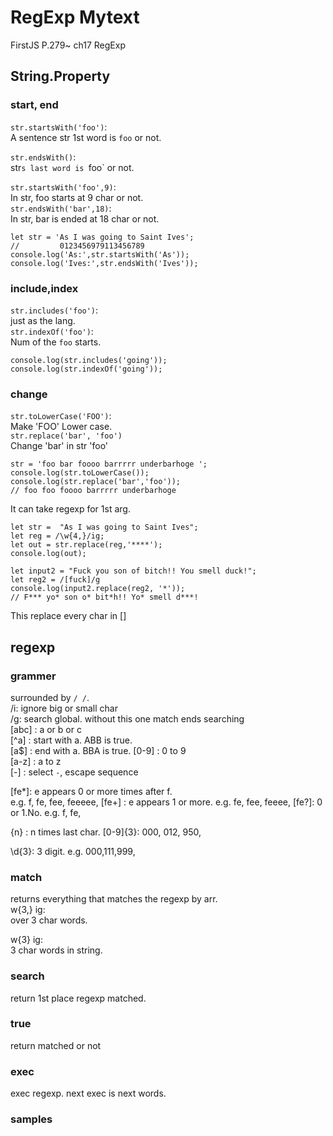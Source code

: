# RegExp Mytext
FirstJS P.279~ ch17 RegExp  
## String.Property
### start, end
`str.startsWith('foo')`:  
A sentence str 1st word is `foo` or not.  

`str.endsWith()`:  
str`s last word is `foo` or not.  

`str.startsWith('foo',9)`:  
In str, foo starts at 9 char or not.  
`str.endsWith('bar',18)`:  
In str, bar is ended at 18 char or not.  
```
let str = 'As I was going to Saint Ives';
//         0123456979113456789
console.log('As:',str.startsWith('As'));
console.log('Ives:',str.endsWith('Ives'));
```

### include,index
`str.includes('foo')`:  
just as the lang.  
`str.indexOf('foo')`:  
Num of the `foo` starts.  
```
console.log(str.includes('going'));
console.log(str.indexOf('going'));
```

### change
`str.toLowerCase('FOO')`:  
Make 'FOO' Lower case.  
`str.replace('bar', 'foo')`  
Change 'bar' in str 'foo'  
```
str = 'foo bar foooo barrrrr underbarhoge ';
console.log(str.toLowerCase());
console.log(str.replace('bar','foo'));
// foo foo foooo barrrrr underbarhoge
```
It can take regexp for 1st arg. 
```
let str =  "As I was going to Saint Ives";
let reg = /\w{4,}/ig;
let out = str.replace(reg,'****');
console.log(out);
```
```
let input2 = "Fuck you son of bitch!! You smell duck!";
let reg2 = /[fuck]/g
console.log(input2.replace(reg2, '*'));
// F*** yo* son o* bit*h!! Yo* smell d***!
```
This replace every char in []

## regexp
### grammer
surrounded by `/ /`.  
/i: ignore big or small char  
/g: search global. without this one match ends searching  
[abc] : a  or b or c  
[^a] : start with a. ABB is true.  
[a$] : end with a. BBA is true. 
[0-9] : 0 to 9  
[a-z] : a to z  
[\-] : select `-`, escape sequence  

[fe*]: e appears 0 or more times after f.  
e.g. f, fe, fee, feeeee,
[fe+] : e appears 1 or more. 
e.g. fe, fee, feeee, 
[fe?]: 0 or 1.No.
e.g. f, fe,

{n} : n times last char. 
[0-9]{3}: 000, 012, 950, 

\d{3}: 3 digit. e.g. 000,111,999,  

### match
returns everything that matches the regexp by arr.  
w{3,} ig:  
over 3 char words.  

w{3} ig:  
3 char words in string.  
### search
return 1st place regexp matched.
### true
return matched or not
### exec
exec regexp.
next exec is next words.
### samples

